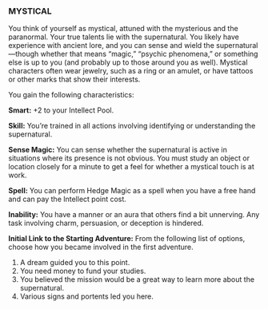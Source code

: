 ### MYSTICAL

<!-- P, ID: 050746 -->

You think of yourself as mystical, attuned with the mysterious and the paranormal. Your true talents lie with the supernatural. You likely have experience with ancient lore, and you can sense and wield the supernatural—though whether that means “magic,” “psychic phenomena,” or something else is up to you (and probably up to those around you as well). Mystical characters often wear jewelry, such as a ring or an amulet, or have tattoos or other marks that show their interests.

<!-- P, ID: 050747 -->

You gain the following characteristics:

<!-- P, ID: 050748 -->

**Smart:** +2 to your Intellect Pool.

<!-- P, ID: 050749 -->

**Skill:** You’re trained in all actions involving identifying or understanding the supernatural.

<!-- P, ID: 050750 -->

**Sense Magic:** You can sense whether the supernatural is active in situations where its presence is not obvious. You must study an object or location closely for a minute to get a feel for whether a mystical touch is at work.

<!-- P, ID: 050751 -->

**Spell:** You can perform Hedge Magic as a spell when you have a free hand and can pay the Intellect point cost.

<!-- P, ID: 050752 -->

**Inability:** You have a manner or an aura that others find a bit unnerving. Any task involving charm, persuasion, or deception is hindered.

<!-- P, ID: 050753 -->

**Initial Link to the Starting Adventure:** From the following list of options, choose how you became involved in the first adventure.

<!-- L, ID: 050754 -->

1. A dream guided you to this point.
2. You need money to fund your studies.
3. You believed the mission would be a great way to learn more about the supernatural.
4. Various signs and portents led you here.

<!-- /L -->

